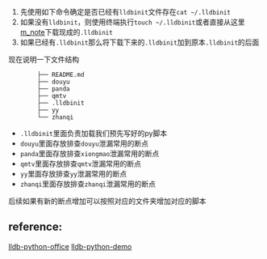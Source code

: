 1. 先使用如下命令确定是否已经有`lldbinit`文件存在`cat ~/.lldbinit`
2. 如果没有`lldbinit`，则使用终端执行`touch ~/.lldbinit`或者直接从这里[m_note][m_note]下载现成的`.lldbinit`
3. 如果已经有`.lldbinit`那么将下载下来的`.lldbinit`加到原本`.lldbinit`的后面

现在说明一下文件结构

			├── README.md
			├── douyu
			├── panda
			├── qmtv
			├── .lldbinit
			├── yy
			└── zhanqi


- `.lldbinit`里面负责加载我们预先写好的py脚本
- `douyu`里面存放排查`douyu`泄漏常用的断点
- `panda`里面存放排查`xiongmao`泄漏常用的断点
- `qmtv`里面存放排查`qmtv`泄漏常用的断点
- `yy`里面存放排查`yy`泄漏常用的断点
- `zhanqi`里面存放排查`zhanqi`泄漏常用的断点

后续如果有新的断点增加可以按照对应的文件夹增加对应的脚本

## reference:

[lldb-python-office][lldb python reference]
[lldb-python-demo][lldb-python]


[lldb python reference]:http://lldb.llvm.org/python-reference.html?from=timeline&isappinstalled=0
[lldb-python]:https://github.com/SnowGirls/lldb-python
[m_note]:https://github.com/MrChens/m_note.git
